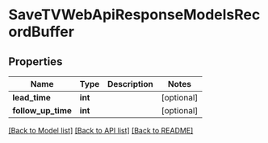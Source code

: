 # SaveTVWebApiResponseModelsRecordBuffer

## Properties
Name | Type | Description | Notes
------------ | ------------- | ------------- | -------------
**lead_time** | **int** |  | [optional] 
**follow_up_time** | **int** |  | [optional] 

[[Back to Model list]](../README.md#documentation-for-models) [[Back to API list]](../README.md#documentation-for-api-endpoints) [[Back to README]](../README.md)


